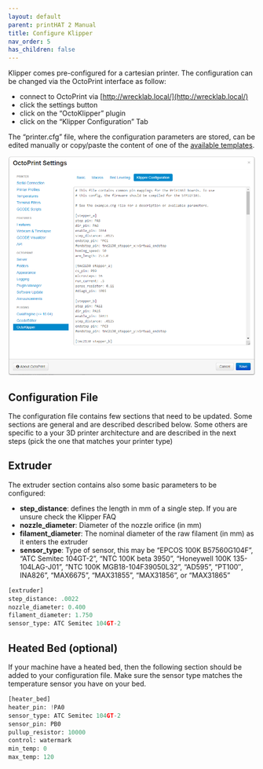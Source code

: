 ```yaml
---
layout: default
parent: printHAT 2 Manual
title: Configure Klipper
nav_order: 5
has_children: false
---
```


Klipper comes pre-configured for a cartesian printer. The configuration can be changed via the OctoPrint interface as follow:

- connect to OctoPrint via [http://wrecklab.local/](http://wrecklab.local/)
- click the settings button
- click on the “OctoKlipper” plugin
- click on the “Klipper Configuration” Tab

The “printer.cfg” file, where the configuration parameters are stored, can be edited manually or copy/paste the content of one of the [available templates](https://github.com/wreck-lab/printHAT/tree/master/config).

![klipper-config](../assets/img/klipper-settings.png)

## Configuration File
The configuration file contains few sections that need to be updated. Some sections are general and are described described below.
Some others are specific to a your 3D printer architecture and are described in the next steps (pick the one that matches your printer type)

## Extruder
The extruder section contains also some basic parameters to be configured:

- **step_distance**: defines the length in mm of a single step. If you are unsure check the Klipper FAQ
- **nozzle_diameter**: Diameter of the nozzle orifice (in mm)
- **filament_diameter**: The nominal diameter of the raw filament (in mm) as it enters the extruder
- **sensor_type**: Type of sensor, this may be “EPCOS 100K B57560G104F”, “ATC Semitec 104GT-2”, “NTC 100K beta 3950”, “Honeywell 100K 135-104LAG-J01”, “NTC 100K MGB18-104F39050L32”, “AD595”, “PT100″, INA826”, “MAX6675”, “MAX31855”, “MAX31856”, or “MAX31865”

```py
[extruder]
step_distance: .0022
nozzle_diameter: 0.400
filament_diameter: 1.750
sensor_type: ATC Semitec 104GT-2
```

## Heated Bed (optional)
 If your machine have a heated bed, then the following section should be added to your configuration file. Make sure the sensor type matches the temperature sensor you have on your bed.

``` py
[heater_bed]
heater_pin: !PA0
sensor_type: ATC Semitec 104GT-2
sensor_pin: PB0
pullup_resistor: 10000
control: watermark
min_temp: 0
max_temp: 120
```
